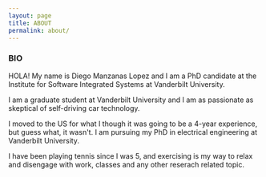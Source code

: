 ```yaml
---
layout: page
title: ABOUT
permalink: about/
---
```


<div class="message">
  <h3> BIO </h3>
</div>

HOLA! My name is Diego Manzanas Lopez and I am a PhD candidate at the Institute for Software Integrated Systems at Vanderbilt University. 

I am a graduate student at Vanderbilt University and I am as passionate as skeptical of self-driving car technology.

I moved to the US for what I though it was going to be a 4-year experience, but guess what, it wasn't. I am pursuing my PhD in electrical engineering at Vanderbilt University. 

I have been playing tennis since I was 5, and exercising is my way to relax and disengage with work, classes and any other reserach related topic.


